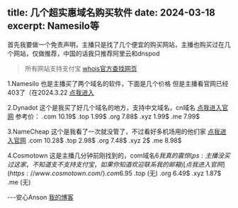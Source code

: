 title: 几个超实惠域名购买软件
date: 2024-03-18
excerpt: Namesilo等
---

首先我要做一个免责声明，主播只是找了几个便宜的购买网站，主播也购买过在几个网站，仅做推荐，中国的话我只推荐阿里云和dnspod

>所有网站支持支付宝
[whois官方查找网页](https://lookup.icann.org/zh)

1.Namesilo
也是主播买了两个域名的软件，下面是几个价格
但是主播看官网已经403了（在2024.3.22
[点我进入]()

2.Dynadot
这个是我买了好几个域名的地方，支持中文域名，cn域名
[点我进入官网](https://www.dynadot.com/)
参考价：
.com 10.19$
.top 1.99$
.org 7.88$
.xyz 1.99$
.me 7.99$

3.NameCheap
这个是我看了一次就没管了，不过看好多机场用的他们家
[点我进入官网](https://www.namecheap.com/)
.com 10.28$
.top 2.98$
.org 7.48$
.xyz 2$
.me 8.98$

4.Cosmotown
这是主播几分钟前刚找到的，com域名6$我真的震惊(ps:主播没买过这家，不知道支不支持支付宝，如果你知道欢迎联系我的邮箱)
[点我进入官网](https://www.cosmotown.com/)
.com 6.95$
.top (无)
.org 6.49$
.xyz 1.87$
.me (无)

---安心Anson [我的博客](b2.ognn.top)